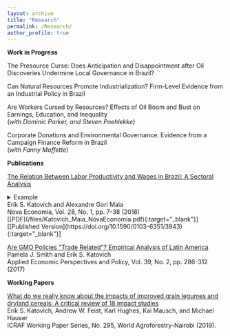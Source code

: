 ```yaml
---
layout: archive
title: "Research"
permalink: /Research/
author_profile: true
---
```


**Work in Progress**

The Presource Curse: Does Anticipation and Disappointment after Oil Discoveries Undermine Local Governance in Brazil?

Can Natural Resources Promote Industrialization? Firm-Level Evidence from an Industrial Policy in Brazil

Are Workers Cursed by Resources? Effects of Oil Boom and Bust on Earnings, Education, and Inequality  <br/> (_with Dominic Parker, and Steven Poehlekke_)

Corporate Donations and Environmental Governance: Evidence from a Campaign Finance Reform in Brazil <br/> (_with Fanny Moffette_)


**Publications**

[The Relation Between Labor Productivity and Wages in Brazil: A Sectoral Analysis](https://doi.org/10.1590/0103-6351/3943)<br/>
<details>
<summary>Example</summary>
Labor productivity is a crucial long-run determinant of real wages. Nonetheless, wage and productivity dynamics often diverge in practice due to a range of economic and institutional factors. This study analyzes the relation between the dynamics of labor productivity and wages in Brazil from 1996 to 2014, and adopts a sectoral perspective to account for divergent trends among economic sectors. Analyses are based on pooled data drawn from the National Accounts and the Pesquisa Nacional por Amostra de Domicílios, and hierarchical data models are estimated to assess the impacts of state- and sector-level factors on individuals’ wages. Results indicate that productivity is significantly positively associated with wage levels for all economic sectors, but that institutional factors such as labor formalization and minimum wage exert equally significant impacts, suggesting that wage growth over the 1996-2014 period was as much the result of institutional changes as of transformation of Brazil’s productive structure.<br/>
**Keywords: labor market; labor productivity; sectoral structure; economic development; wage determinants**<br/>
</details> 
Erik S. Katovich and Alexandre Gori Maia<br/>
Nova Economia, Vol. 28, No. 1, pp. 7-38 (2018)<br/>
[[PDF](/files/Katovich_Maia_NovaEconomia.pdf){:target="_blank"}] [[Published Version](https://doi.org/10.1590/0103-6351/3943){:target="_blank"}] 

[Are GMO Policies "Trade Related"? Empirical Analysis of Latin America](https://doi.org/10.1093/aepp/ppw021)<br/>
Pamela J. Smith and Erik S. Katovich<br/>
Applied Economic Perspectives and Policy, Vol. 39, No. 2, pp. 286-312 (2017)


**Working Papers**

[What do we really know about the impacts of improved grain legumes and dryland cereals: A critical review of 18 impact studies](10.5716/WP19006.PDF)<br/>
Erik S. Katovich, Andrew W. Feist, Karl Hughes, Kai Mausch, and Michael Hauser<br/>
ICRAF Working Paper Series, No. 295, World Agroforestry-Nairobi (2019).


